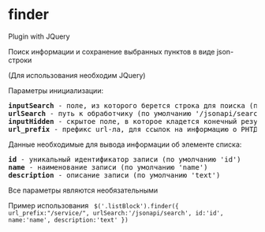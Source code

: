 # finder
Plugin with JQuery

Поиск информации и сохранение выбранных пунктов в виде json-строки

(Для использования необходим JQuery)

Параметры инициализации:

<pre>
<strong>inputSearch</strong> - поле, из которого берется строка для поиска (по умолчанию '.search')
<strong>urlSearch</strong> - путь к обработчику (по умолчанию '/jsonapi/search')
<strong>inputHidden</strong> - скрытое поле, в которое кладется конечный результат (по умолчанию '.json')
<strong>url_prefix</strong> - префикс url-ла, для ссылок на информацию о РНТД (по умолчанию '/')
</pre>

Данные необходимые для вывода информации об элементе списка:

<pre>
<strong>id</strong> - уникальный идентификатор записи (по умолчанию 'id')
<strong>name</strong> - наименование записи (по умолчанию 'name')
<strong>description</strong> - описание записи (по умолчанию 'text')
</pre>

Все параметры являются необязательными

Пример использования
<code>
     $('.listBlock').finder({
        url_prefix:"/service/",
        urlSearch:'/jsonapi/search',
        id:'id',
        name:'name',
        description:'text'
     })
</code>
